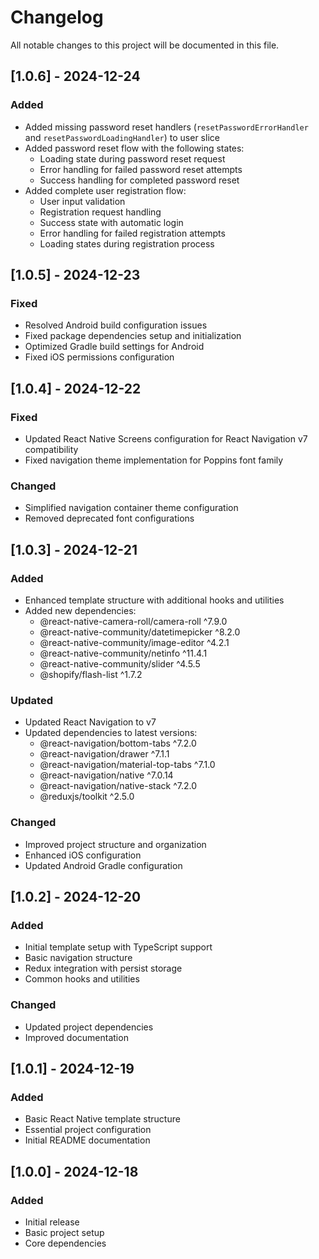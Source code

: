 # Changelog

All notable changes to this project will be documented in this file.

## [1.0.6] - 2024-12-24

### Added
- Added missing password reset handlers (`resetPasswordErrorHandler` and `resetPasswordLoadingHandler`) to user slice
- Added password reset flow with the following states:
  - Loading state during password reset request
  - Error handling for failed password reset attempts
  - Success handling for completed password reset
- Added complete user registration flow:
  - User input validation
  - Registration request handling
  - Success state with automatic login
  - Error handling for failed registration attempts
  - Loading states during registration process

## [1.0.5] - 2024-12-23

### Fixed
- Resolved Android build configuration issues
- Fixed package dependencies setup and initialization
- Optimized Gradle build settings for Android
- Fixed iOS permissions configuration

## [1.0.4] - 2024-12-22

### Fixed
- Updated React Native Screens configuration for React Navigation v7 compatibility
- Fixed navigation theme implementation for Poppins font family

### Changed
- Simplified navigation container theme configuration
- Removed deprecated font configurations

## [1.0.3] - 2024-12-21

### Added
- Enhanced template structure with additional hooks and utilities
- Added new dependencies:
  - @react-native-camera-roll/camera-roll ^7.9.0
  - @react-native-community/datetimepicker ^8.2.0
  - @react-native-community/image-editor ^4.2.1
  - @react-native-community/netinfo ^11.4.1
  - @react-native-community/slider ^4.5.5
  - @shopify/flash-list ^1.7.2

### Updated
- Updated React Navigation to v7
- Updated dependencies to latest versions:
  - @react-navigation/bottom-tabs ^7.2.0
  - @react-navigation/drawer ^7.1.1
  - @react-navigation/material-top-tabs ^7.1.0
  - @react-navigation/native ^7.0.14
  - @react-navigation/native-stack ^7.2.0
  - @reduxjs/toolkit ^2.5.0

### Changed
- Improved project structure and organization
- Enhanced iOS configuration
- Updated Android Gradle configuration

## [1.0.2] - 2024-12-20

### Added
- Initial template setup with TypeScript support
- Basic navigation structure
- Redux integration with persist storage
- Common hooks and utilities

### Changed
- Updated project dependencies
- Improved documentation

## [1.0.1] - 2024-12-19

### Added
- Basic React Native template structure
- Essential project configuration
- Initial README documentation

## [1.0.0] - 2024-12-18

### Added
- Initial release
- Basic project setup
- Core dependencies 
